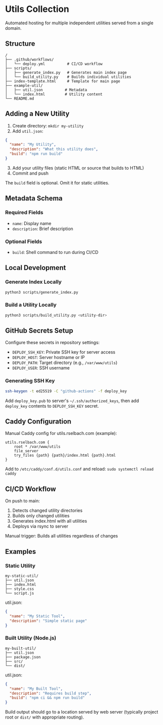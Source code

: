 # Utils Collection

Automated hosting for multiple independent utilities served from a single domain.

## Structure

```
/
├── .github/workflows/
│   └── deploy.yml          # CI/CD workflow
├── scripts/
│   ├── generate_index.py   # Generates main index page
│   └── build_utility.py    # Builds individual utilities
├── index-template.html     # Template for main page
├── example-util/
│   ├── util.json          # Metadata
│   └── index.html         # Utility content
└── README.md
```

## Adding a New Utility

1. Create directory: `mkdir my-utility`
2. Add `util.json`:
```json
{
  "name": "My Utility",
  "description": "What this utility does",
  "build": "npm run build"
}
```
3. Add your utility files (static HTML or source that builds to HTML)
4. Commit and push

The `build` field is optional. Omit it for static utilities.

## Metadata Schema

### Required Fields
- `name`: Display name
- `description`: Brief description

### Optional Fields
- `build`: Shell command to run during CI/CD

## Local Development

### Generate Index Locally
```bash
python3 scripts/generate_index.py
```

### Build a Utility Locally
```bash
python3 scripts/build_utility.py <utility-dir>
```

## GitHub Secrets Setup

Configure these secrets in repository settings:

- `DEPLOY_SSH_KEY`: Private SSH key for server access
- `DEPLOY_HOST`: Server hostname or IP
- `DEPLOY_PATH`: Target directory (e.g., `/var/www/utils`)
- `DEPLOY_USER`: SSH username

### Generating SSH Key

```bash
ssh-keygen -t ed25519 -C "github-actions" -f deploy_key
```

Add `deploy_key.pub` to server's `~/.ssh/authorized_keys`, then add `deploy_key` contents to `DEPLOY_SSH_KEY` secret.

## Caddy Configuration

Manual Caddy config for utils.rselbach.com (example):

```caddy
utils.rselbach.com {
    root * /var/www/utils
    file_server
    try_files {path} {path}/index.html {path}.html
}
```

Add to `/etc/caddy/conf.d/utils.conf` and reload: `sudo systemctl reload caddy`

## CI/CD Workflow

On push to main:
1. Detects changed utility directories
2. Builds only changed utilities
3. Generates index.html with all utilities
4. Deploys via rsync to server

Manual trigger: Builds all utilities regardless of changes

## Examples

### Static Utility
```
my-static-util/
├── util.json
├── index.html
├── style.css
└── script.js
```

util.json:
```json
{
  "name": "My Static Tool",
  "description": "Simple static page"
}
```

### Built Utility (Node.js)
```
my-built-util/
├── util.json
├── package.json
├── src/
└── dist/
```

util.json:
```json
{
  "name": "My Built Tool",
  "description": "Requires build step",
  "build": "npm ci && npm run build"
}
```

Build output should go to a location served by web server (typically project root or `dist/` with appropriate routing).
